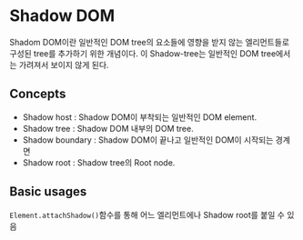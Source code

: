 # Shadow DOM
Shadom DOM이란 일반적인 DOM tree의 요소들에 영향을 받지 않는 엘리먼트들로 구성된 tree를 추가하기 위한 개념이다. 이 Shadow-tree는 일반적인 DOM tree에서는 가려져서 보이지 않게 된다.

## Concepts
- Shadow host : Shadow DOM이 부착되는 일반적인 DOM element.
- Shadow tree : Shadow DOM 내부의 DOM tree.
- Shadow boundary : Shadow DOM이 끝나고 일반적인 DOM이 시작되는 경계면
- Shadow root : Shadow tree의 Root node.

## Basic usages
`Element.attachShadow()`함수를 통해 어느 엘리먼트에나 Shadow root를 붙일 수 있음